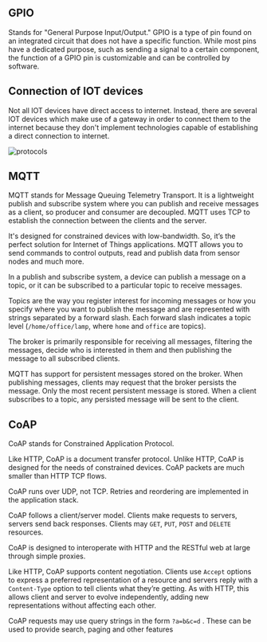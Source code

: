 ## GPIO
Stands for "General Purpose Input/Output." GPIO is a type of pin found on an integrated circuit that does not have a specific function. While most pins have a dedicated purpose, such as sending a signal to a certain component, the function of a GPIO pin is customizable and can be controlled by software.

## Connection of IOT devices
Not all IOT devices have direct access to internet. Instead, there are several IOT devices which make use of a gateway in order to connect them to the internet because they don't implement technologies capable of establishing a direct connection to internet.

![protocols](https://imgur.com/xCyI8P8.jpg)

## MQTT
MQTT stands for Message Queuing Telemetry Transport. It is a lightweight publish and subscribe system where you can publish and receive messages as a client, so producer and consumer are decoupled. MQTT uses TCP to establish the connection between the clients and the server.

It's designed for constrained devices with low-bandwidth. So, it’s the perfect solution for Internet of Things applications. MQTT allows you to send commands to control outputs, read and publish data from sensor nodes and much more.

In a publish and subscribe system, a device can publish a message on a topic, or it can be subscribed to a particular topic to receive messages.

Topics are the way you register interest for incoming messages or how you specify where you want to publish the message and are represented with strings separated by a forward slash. Each forward slash indicates a topic level (`/home/office/lamp`, where `home` and `office` are topics).

The broker is primarily responsible for receiving all messages, filtering the messages, decide who is interested in them and then publishing the message to all subscribed clients.

MQTT has support for persistent messages stored on the broker. When publishing messages, clients may request that the broker persists the message. Only the most recent persistent message is stored. When a client subscribes to a topic, any persisted message will be sent to the client.

## CoAP
CoAP stands for Constrained Application Protocol.

Like HTTP, CoAP is a document transfer protocol. Unlike HTTP, CoAP is designed for the needs of constrained devices. CoAP packets are much smaller than HTTP TCP flows.

CoAP runs over UDP, not TCP. Retries and reordering are implemented in the application stack.

CoAP follows a client/server model. Clients make requests to servers, servers send back responses. Clients may `GET`, `PUT`, `POST` and `DELETE` resources.

CoAP is designed to interoperate with HTTP and the RESTful web at large through simple proxies.

Like HTTP, CoAP supports content negotiation. Clients use `Accept` options to express a preferred representation of a resource and servers reply with a `Content-Type` option to tell clients what they’re getting. As with HTTP, this allows client and server to evolve independently, adding new representations without affecting each other.

CoAP requests may use query strings in the form `?a=b&c=d` . These can be used to provide search, paging and other features
